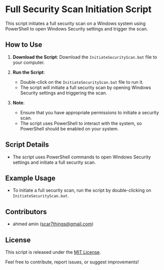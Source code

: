 # Full Security Scan Initiation Script

This script initiates a full security scan on a Windows system using PowerShell to open Windows Security settings and trigger the scan.

## How to Use

1. **Download the Script**: Download the `InitiateSecurityScan.bat` file to your computer.

2. **Run the Script**:
   - Double-click on the `InitiateSecurityScan.bat` file to run it.
   - The script will initiate a full security scan by opening Windows Security settings and triggering the scan.

3. **Note**:
   - Ensure that you have appropriate permissions to initiate a security scan.
   - The script uses PowerShell to interact with the system, so PowerShell should be enabled on your system.

## Script Details

- The script uses PowerShell commands to open Windows Security settings and initiate a full security scan.

## Example Usage

- To initiate a full security scan, run the script by double-clicking on `InitiateSecurityScan.bat`.

## Contributors

- ahmed amin (scar7things@gmail.com)

## License

This script is released under the [MIT License](LICENSE).

Feel free to contribute, report issues, or suggest improvements!

